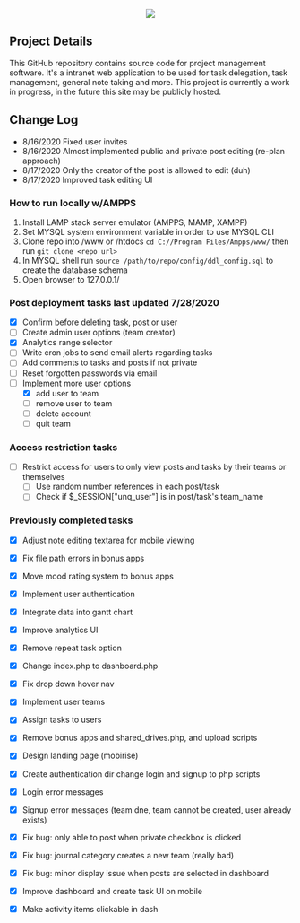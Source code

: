 <p align="center">
  <img src="https://github.com/SatherWS/Consciencec/blob/master/static/logo.png">
</p>

## Project Details
This GitHub repository contains source code for project management software. It's a intranet web application to be used for task delegation, task management, general note taking and more. This project is currently a work in progress, in the future this site may be publicly hosted.

## Change Log
  * 8/16/2020 Fixed user invites
  * 8/16/2020 Almost implemented public and private post editing (re-plan approach)
  * 8/17/2020 Only the creator of the post is allowed to edit (duh)
  * 8/17/2020 Improved task editing UI

### How to run locally w/AMPPS
1. Install LAMP stack server emulator (AMPPS, MAMP, XAMPP)
2. Set MYSQL system environment variable in order to use MYSQL CLI
3. Clone repo into /www or /htdocs `cd C://Program Files/Ampps/www/` then run `git clone <repo url>`
4. In MYSQL shell run `source /path/to/repo/config/ddl_config.sql` to create the database schema
5. Open browser to 127.0.0.1/<repo-name>

### Post deployment tasks last updated 7/28/2020 
- [X] Confirm before deleting task, post or user
- [ ] Create admin user options (team creator)
- [X] Analytics range selector
- [ ] Write cron jobs to send email alerts regarding tasks
- [ ] Add comments to tasks and posts if not private
- [ ] Reset forgotten passwords via email
- [ ] Implement more user options
  - [X] add user to team
  - [ ] remove user to team
  - [ ] delete account
  - [ ] quit team
    
### Access restriction tasks
- [ ] Restrict access for users to only view posts and tasks by their teams or themselves
  - [ ] Use random number references in each post/task
  - [ ] Check if $_SESSION["unq_user"] is in post/task's team_name

### Previously completed tasks
- [X] Adjust note editing textarea for mobile viewing
- [X] Fix file path errors in bonus apps
- [X] Move mood rating system to bonus apps
- [X] Implement user authentication
- [X] Integrate data into gantt chart 
- [X] Improve analytics UI
- [X] Remove repeat task option
- [X] Change index.php to dashboard.php
- [X] Fix drop down hover nav
- [X] Implement user teams
- [X] Assign tasks to users
- [X] Remove bonus apps and shared_drives.php, and upload scripts
- [X] Design landing page (mobirise)
- [X] Create authentication dir change login and signup to php scripts
- [X] Login error messages
- [X] Signup error messages (team dne, team cannot be created, user already exists)
- [X] Fix bug: only able to post when private checkbox is clicked
- [X] Fix bug: journal category creates a new team (really bad)
- [X] Fix bug: minor display issue when posts are selected in dashboard
- [X] Improve dashboard and create task UI on mobile
- [X] Make activity items clickable in dash
  

